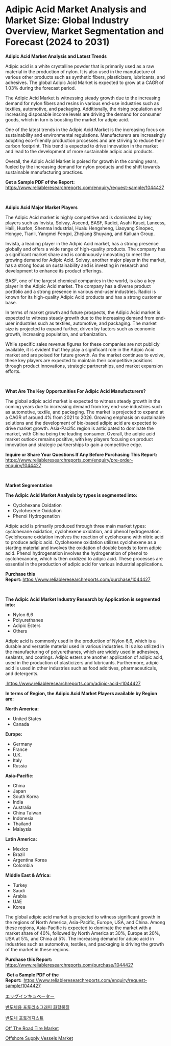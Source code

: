 <p><h1>Adipic Acid Market Analysis and Market Size: Global Industry Overview, Market Segmentation and Forecast (2024 to 2031)</h1></p><p><strong>Adipic Acid Market Analysis and Latest Trends</strong></p>
<p><p>Adipic acid is a white crystalline powder that is primarily used as a raw material in the production of nylon. It is also used in the manufacture of various other products such as synthetic fibers, plasticizers, lubricants, and adhesives. The global Adipic Acid Market is expected to grow at a CAGR of 1.03% during the forecast period.</p><p>The Adipic Acid Market is witnessing steady growth due to the increasing demand for nylon fibers and resins in various end-use industries such as textiles, automotive, and packaging. Additionally, the rising population and increasing disposable income levels are driving the demand for consumer goods, which in turn is boosting the market for adipic acid.</p><p>One of the latest trends in the Adipic Acid Market is the increasing focus on sustainability and environmental regulations. Manufacturers are increasingly adopting eco-friendly production processes and are striving to reduce their carbon footprint. This trend is expected to drive innovation in the market and lead to the development of more sustainable adipic acid products.</p><p>Overall, the Adipic Acid Market is poised for growth in the coming years, fueled by the increasing demand for nylon products and the shift towards sustainable manufacturing practices.</p></p>
<p><strong>Get a Sample PDF of the Report:&nbsp;</strong> <a href="https://www.reliableresearchreports.com/enquiry/request-sample/1044427">https://www.reliableresearchreports.com/enquiry/request-sample/1044427</a></p>
<p>&nbsp;</p>
<p><strong>Adipic Acid Major Market Players</strong></p>
<p><p>The Adipic Acid market is highly competitive and is dominated by key players such as Invista, Solvay, Ascend, BASF, Radici, Asahi Kasei, Lanxess, Haili, Huafon, Shenma Industrial, Hualu Hengsheng, Liaoyang Sinopec, Hongye, Tianli, Yangmei Fengxi, Zhejiang Shuyang, and Kailuan Group. </p><p>Invista, a leading player in the Adipic Acid market, has a strong presence globally and offers a wide range of high-quality products. The company has a significant market share and is continuously innovating to meet the growing demand for Adipic Acid. Solvay, another major player in the market, has a strong focus on sustainability and is investing in research and development to enhance its product offerings.</p><p>BASF, one of the largest chemical companies in the world, is also a key player in the Adipic Acid market. The company has a diverse product portfolio and a strong presence in various end-user industries. Radici is known for its high-quality Adipic Acid products and has a strong customer base.</p><p>In terms of market growth and future prospects, the Adipic Acid market is expected to witness steady growth due to the increasing demand from end-user industries such as textiles, automotive, and packaging. The market size is projected to expand further, driven by factors such as economic growth, increasing population, and urbanization.</p><p>While specific sales revenue figures for these companies are not publicly available, it is evident that they play a significant role in the Adipic Acid market and are poised for future growth. As the market continues to evolve, these key players are expected to maintain their competitive positions through product innovations, strategic partnerships, and market expansion efforts.</p></p>
<p>&nbsp;</p>
<p><strong>What Are The Key Opportunities For Adipic Acid Manufacturers?</strong></p>
<p><p>The global adipic acid market is expected to witness steady growth in the coming years due to increasing demand from key end-use industries such as automotive, textile, and packaging. The market is projected to expand at a CAGR of around 4% from 2021 to 2026. Growing emphasis on sustainable solutions and the development of bio-based adipic acid are expected to drive market growth. Asia-Pacific region is anticipated to dominate the market, with China being the leading consumer. Overall, the adipic acid market outlook remains positive, with key players focusing on product innovation and strategic partnerships to gain a competitive edge.</p></p>
<p><strong>Inquire or Share Your Questions If Any Before Purchasing This Report:</strong> <a href="https://www.reliableresearchreports.com/enquiry/pre-order-enquiry/1044427">https://www.reliableresearchreports.com/enquiry/pre-order-enquiry/1044427</a></p>
<p>&nbsp;</p>
<p><strong>Market Segmentation</strong></p>
<p><strong>The Adipic Acid Market Analysis by types is segmented into:</strong></p>
<p><ul><li>Cyclohexane Oxidation</li><li>Cyclohexene Oxidation</li><li>Phenol Hydrogenation</li></ul></p>
<p><p>Adipic acid is primarily produced through three main market types: cyclohexane oxidation, cyclohexene oxidation, and phenol hydrogenation. Cyclohexane oxidation involves the reaction of cyclohexane with nitric acid to produce adipic acid. Cyclohexene oxidation utilizes cyclohexene as a starting material and involves the oxidation of double bonds to form adipic acid. Phenol hydrogenation involves the hydrogenation of phenol to cyclohexanone, which is then oxidized to adipic acid. These processes are essential in the production of adipic acid for various industrial applications.</p></p>
<p><strong>Purchase this Report:&nbsp;</strong><a href="https://www.reliableresearchreports.com/purchase/1044427">https://www.reliableresearchreports.com/purchase/1044427</a></p>
<p>&nbsp;</p>
<p><strong>The Adipic Acid Market Industry Research by Application is segmented into:</strong></p>
<p><ul><li>Nylon 6,6</li><li>Polyurethanes</li><li>Adipic Esters</li><li>Others</li></ul></p>
<p><p>Adipic acid is commonly used in the production of Nylon 6,6, which is a durable and versatile material used in various industries. It is also utilized in the manufacturing of polyurethanes, which are widely used in adhesives, sealants, and coatings. Adipic esters are another application of adipic acid, used in the production of plasticizers and lubricants. Furthermore, adipic acid is used in other industries such as food additives, pharmaceuticals, and detergents.</p></p>
<p><a href="https://www.reliableresearchreports.com/adipic-acid-r1044427">&nbsp;https://www.reliableresearchreports.com/adipic-acid-r1044427</a></p>
<p><strong>In terms of Region, the Adipic Acid Market Players available by Region are:</strong></p>
<p>
    <p> <strong> North America: </strong>
        <ul>
            <li>United States</li>
            <li>Canada</li>
        </ul>
        </p> 
    <p> <strong> Europe: </strong>
        <ul>
            <li>Germany</li>
            <li>France</li>
            <li>U.K.</li>
            <li>Italy</li>
            <li>Russia</li>
        </ul>
        </p> 
    <p> <strong> Asia-Pacific: </strong>
        <ul>
            <li>China</li>
            <li>Japan</li>
            <li>South Korea</li>
            <li>India</li>
            <li>Australia</li>
            <li>China Taiwan</li>
            <li>Indonesia</li>
            <li>Thailand</li>
            <li>Malaysia</li>
        </ul>
        </p> 
    <p> <strong> Latin America: </strong>
        <ul>
            <li>Mexico</li>
            <li>Brazil</li>
            <li>Argentina Korea</li>
            <li>Colombia</li>
        </ul>
        </p> 
    <p> <strong> Middle East & Africa: </strong>
        <ul>
            <li>Turkey</li>
            <li>Saudi</li>
            <li>Arabia</li>
            <li>UAE</li>
            <li>Korea</li>
        </ul>
    </p>
    </p>
<p><p>The global adipic acid market is projected to witness significant growth in the regions of North America, Asia-Pacific, Europe, USA, and China. Among these regions, Asia-Pacific is expected to dominate the market with a market share of 40%, followed by North America at 30%, Europe at 20%, USA at 5%, and China at 5%. The increasing demand for adipic acid in industries such as automotive, textiles, and packaging is driving the growth of the market in these regions.</p></p>
<p><strong>Purchase this Report: </strong><a href="https://www.reliableresearchreports.com/purchase/1044427">https://www.reliableresearchreports.com/purchase/1044427</a></p>
<p>&nbsp;<strong>Get a Sample PDF of the Report:&nbsp;&nbsp;</strong><a href="https://www.reliableresearchreports.com/enquiry/request-sample/1044427">https://www.reliableresearchreports.com/enquiry/request-sample/1044427</a></p>
<p><strong></strong></p>
<p><p><a href="https://github.com/DeonBoer2023/Market-Research-Report-List-1/blob/main/5900431128726.md">エッグインキュベーター</a></p><p><a href="https://github.com/vsr06p4p49/Market-Research-Report-List-2/blob/main/1040550116125.md">반도체용 포토리소그래피 화학물질</a></p><p><a href="https://github.com/Penelolack456456/Market-Research-Report-List-2/blob/main/2671320116126.md">반도체 포토레지스트</a></p><p><a href="https://github.com/RoccoManning/Market-Research-Report-List-5/blob/main/off-the-road-tire-market.md">Off The Road Tire Market</a></p><p><a href="https://github.com/gulaimolin/Market-Research-Report-List-5/blob/main/offshore-supply-vessels-market.md">Offshore Supply Vessels Market</a></p></p>